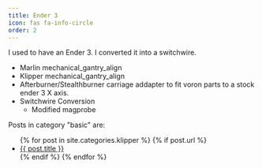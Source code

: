 ```yaml
---
title: Ender 3
icon: fas fa-info-circle
order: 2
---
```


I used to have an Ender 3. I converted it into a switchwire.

* Marlin mechanical_gantry_align
* Klipper mechanical_gantry_align
* Afterburner/Stealthburner carriage addapter to fit voron parts to a stock ender 3 X axis.
* Switchwire Conversion
  * Modified magprobe

<p>Posts in category "basic" are:</p>

<ul>
  {% for post in site.categories.klipper %}
    {% if post.url %}
        <li><a href="{{ post.url }}">{{ post.title }}</a></li>
    {% endif %}
  {% endfor %}
</ul>
  
  
